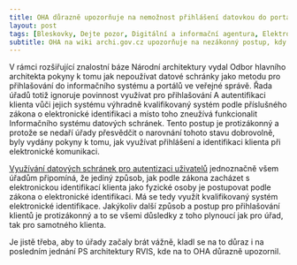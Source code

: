 ```yaml
---
title: OHA důrazně upozorňuje na nemožnost přihlášení datovkou do portálů a porušování zákona o elektronické identifikaci
layout: post
tags: [Bleskovky, Dejte pozor, Digitální a informační agentura, Elektronická identita, Sankce, archi.gov.cz]
subtitle: OHA na wiki archi.gov.cz upozorňuje na nezákonný postup, kdy řada úřadů umožňuje klientům se přihlásit prostřednictvím jejich datové schránky a nepoužívá Národní bod podle zákona o elektronické identifikaci. Pozor na to.
---
```


V rámci rozšiřující znalostní báze Národní architektury vydal Odbor hlavního architekta pokyny k tomu jak nepoužívat datové schránky jako metodu pro přihlašování do informačního systému a portálů ve veřejné správě. Řada úřadů totiž ignoruje povinnost využívat pro přihlašování A autentifikaci klienta vůči jejich systému výhradně kvalifikovaný systém podle příslušného zákona o elektronické identifikaci a místo toho zneužívá funkcionalit Informačního systému datových schránek. Tento postup je protizákonný a protože se nedaří úřady přesvědčit o narovnání tohoto stavu dobrovolně, byly vydány pokyny k tomu, jak využívat přihlášení a identifikaci klienta při elektronické komunikaci.

[Využívání datových schránek pro autentizaci uživatelů](https://archi.gov.cz/znalostni_baze:prihlasovani_isds) jednoznačně všem úřadům připomíná, že jediný způsob, jak podle zákona zacházet s elektronickou identifikací klienta jako fyzické osoby je postupovat podle zákona o elektronické identifikaci. Má se tedy využít kvalifikovaný systém elektronické identifikace. Jakýkoliv další způsob a postup pro přihlašování klientů je protizákonný a to se všemi důsledky z toho plynoucí jak pro úřad, tak pro samotného klienta.

Je jistě třeba, aby to úřady začaly brát vážně, kladl se na to důraz i na posledním jednání PS architektury RVIS, kde na to OHA důrazně upozornil.